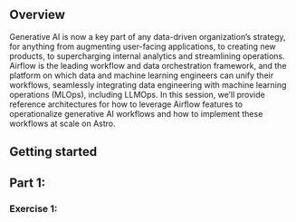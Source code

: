 ## Overview

Generative AI is now a key part of any data-driven organization’s strategy, for anything from augmenting user-facing applications, to creating new products, to supercharging internal analytics and streamlining operations. Airflow is the leading workflow and data orchestration framework, and the platform on which data and machine learning engineers can unify their workflows, seamlessly integrating data engineering with machine learning operations (MLOps), including LLMOps. In this session, we’ll provide reference architectures for how to leverage Airflow features to operationalize generative AI workflows and how to implement these workflows at scale on Astro.

## Getting started


## Part 1: 

### Exercise 1: 